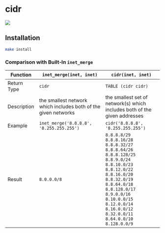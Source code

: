 # cidr

![](https://github.com/ntkme/pg_cidr/workflows/build/badge.svg)

## Installation

``` sh
make install
```

### Comparison with Built-In `inet_merge`

| Function    | `inet_merge(inet, inet)`                                       | `cidr(inet, inet)`                                                                                                                                                                                                                                                                                                             |
|-------------|----------------------------------------------------------------|--------------------------------------------------------------------------------------------------------------------------------------------------------------------------------------------------------------------------------------------------------------------------------------------------------------------------------|
| Return Type | `cidr`                                                         | `TABLE (cidr cidr)`                                                                                                                                                                                                                                                                                                            |
| Description | the smallest network which includes both of the given networks | the smallest set of network(s) which includes both of the given addresses                                                                                                                                                                                                                                                      |
| Example     | `inet_merge('8.8.8.8', '8.255.255.255')`                       | `cidr('8.8.8.8', '8.255.255.255')`                                                                                                                                                                                                                                                                                             |
| Result      | `8.0.0.0/8`                                                    | `8.8.8.8/29`<br>`8.8.8.16/28`<br>`8.8.8.32/27`<br>`8.8.8.64/26`<br>`8.8.8.128/25`<br>`8.8.9.0/24`<br>`8.8.10.0/23`<br>`8.8.12.0/22`<br>`8.8.16.0/20`<br>`8.8.32.0/19`<br>`8.8.64.0/18`<br>`8.8.128.0/17`<br>`8.9.0.0/16`<br>`8.10.0.0/15`<br>`8.12.0.0/14`<br>`8.16.0.0/12`<br>`8.32.0.0/11`<br>`8.64.0.0/10`<br>`8.128.0.0/9` |
